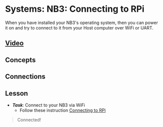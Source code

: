 # Systems: NB3: Connecting to RPi
When you have installed your NB3's operating system, then you can power it on and try to connect to it from your Host computer over WiFi or UART.

## [Video](https://vimeo.com/1036391512)

## Concepts

## Connections

## Lesson

- ***Task***: Connect to your NB3 via WiFi
    - Follow these instruction [Connecting to RPi](../../../boxes/systems/connecting/README.md)
> Connected!